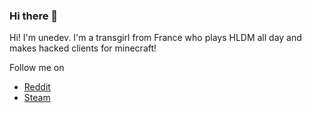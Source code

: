 ### Hi there 👋

Hi! I'm unedev. I'm a transgirl from France who plays HLDM all day and makes hacked clients for minecraft!

Follow me on

- <a href="https://reddit.com/u/KMeowRooter">Reddit</a>
- <a href="https://steamcommunity.com/id/--linux--">Steam</a>

